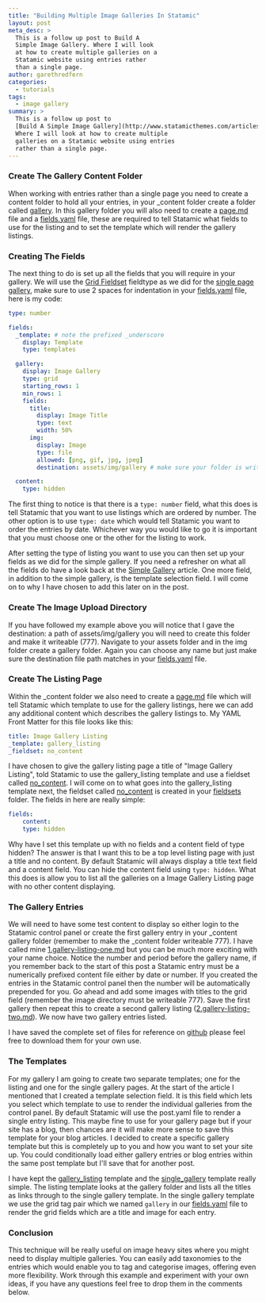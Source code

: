 ```yaml
---
title: "Building Multiple Image Galleries In Statamic"
layout: post
meta_desc: >
  This is a follow up post to Build A
  Simple Image Gallery. Where I will look
  at how to create multiple galleries on a
  Statamic website using entries rather
  than a single page.
author: garethredfern
categories:
  - tutorials
tags:
  - image gallery
summary: >
  This is a follow up post to
  [Build A Simple Image Gallery](http://www.statamicthemes.com/articles/building-a-simple-image-gallery-statamic).
  Where I will look at how to create multiple
  galleries on a Statamic website using entries
  rather than a single page.
---
```


### Create The Gallery Content Folder
When working with entries rather than a single page you need to create a content folder to hold all your entries, in your _content folder create a folder called [gallery](https://github.com/statamicthemes/image-gallery/tree/master/_content/gallery). In this gallery folder you will also need to create a [page.md](https://github.com/statamicthemes/image-gallery/blob/master/_content/gallery/page.md) file and a [fields.yaml](https://github.com/statamicthemes/image-gallery/blob/master/_content/gallery/fields.yaml) file, these are required to tell Statamic what fields to use for the listing and to set the template which will render the gallery listings.

### Creating The Fields
The next thing to do is set up all the fields that you will require in your gallery. We will use the [Grid Fieldset](http://statamic.com/learn/documentation/fieldtypes/grid) fieldtype as we did for the [single page gallery](http://www.statamicthemes.com/articles/building-a-simple-image-gallery-statamic), make sure to use 2 spaces for indentation in your [fields.yaml](https://github.com/statamicthemes/image-gallery/blob/master/_content/gallery/fields.yaml) file, here is my code:

~~~yaml
type: number

fields:
  _template: # note the prefixed _underscore
    display: Template
    type: templates

  gallery:
    display: Image Gallery
    type: grid
    starting_rows: 1
    min_rows: 1
    fields:
      title:
        display: Image Title
        type: text
        width: 50%
      img:
        display: Image
        type: file
        allowed: [png, gif, jpg, jpeg]
        destination: assets/img/gallery # make sure your folder is writeable

  content:
    type: hidden
~~~

The first thing to notice is that there is a `type: number` field, what this does is tell Statamic that you want to use listings which are ordered by number. The other option is to use `type: date` which would tell Statamic you want to order the entries by date. Whichever way you would like to go it is important that you must choose one or the other for the listing to work.

After setting the type of listing you want to use you can then set up your fields as we did for the simple gallery. If you need a refresher on what all the fields do have a look back at the [Simple Gallery](http://www.statamicthemes.com/articles/building-a-simple-image-gallery-statamic) article. One more field, in addition to the simple gallery, is the template selection field. I will come on to why I have chosen to add this later on in the post.

### Create The Image Upload Directory
If you have followed my example above you will notice that I gave the destination: a path of assets/img/gallery you will need to create this folder and make it writeable (777). Navigate to your assets folder and in the img folder create a gallery folder. Again you can choose any name but just make sure the destination file path matches in your [fields.yaml](https://github.com/statamicthemes/image-gallery/blob/master/_content/gallery/fields.yaml) file.

### Create The Listing Page
Within the _content folder we also need to create a [page.md](https://github.com/statamicthemes/image-gallery/blob/master/_content/gallery/page.md) file which will tell Statamic which template to use for the gallery listings, here we can add any additional content which describes the gallery listings to. My YAML Front Matter for this file looks like this:

~~~yaml
title: Image Gallery Listing
_template: gallery_listing
_fieldset: no_content
~~~

I have chosen to give the gallery listing page a title of "Image Gallery Listing", told Statamic to use the gallery_listing template and use a fieldset called [no_content](https://github.com/statamicthemes/image-gallery/blob/master/fieldsets/no_content.yaml). I will come on to  what goes into the gallery_listing template next, the fieldset called [no_content](https://github.com/statamicthemes/image-gallery/blob/master/fieldsets/no_content.yaml) is created in your [fieldsets](https://github.com/statamicthemes/image-gallery/tree/master/fieldsets) folder. The fields in here are really simple:

~~~yaml
fields:
	content:
  	type: hidden
~~~

Why have I set this template up with no fields and a content field of type hidden? The answer is that I want this to be a top level listing page with just a title and no content. By default Statamic will always display a title text field and a content field. You can hide the content field using `type: hidden`. What this does is allow you to list all the galleries on a Image Gallery Listing page with no other content displaying.

### The Gallery Entries
We will need to have some test content to display so either login to the Statamic control panel or create the first gallery entry in your _content gallery folder (remember to make the _content folder writeable 777). I have called mine [1.gallery-listing-one.md](https://github.com/statamicthemes/image-gallery/blob/master/_content/gallery/1.gallery-listing-one.md) but you can be much more exciting with your name choice. Notice the number and period before the gallery name, if you remember back to the start of this post a Statamic entry must be  a numerically prefixed content file either by date or number. If you created the entries in the Statamic control panel then the number will be automatically prepended for you. Go ahead and add some images with titles to the grid field (remember the image directory must be writeable 777). Save the first gallery then repeat this to create a second gallery listing ([2.gallery-listing-two.md](https://github.com/statamicthemes/image-gallery/blob/master/_content/gallery/2.gallery-listing-two.md)). We now have two gallery entries listed.

I have saved the complete set of files for reference on [github](https://github.com/statamicthemes/image-gallery) please feel free to download them for your own use.

### The Templates
For my gallery I am going to create two separate templates; one for the listing and one for the single gallery pages. At the start of the article I mentioned that I created a template selection field. It is this field which lets you select which template to use to render the individual galleries from the control panel. By default Statamic will use the post.yaml file to render a single entry listing. This maybe fine to use for your gallery page but if your site has a blog, then chances are it will make more sense to save this template for your blog articles. I decided to create a specific gallery template but this is completely up to you and how you want to set your site up. You could conditionally load either gallery entries or blog entries within the same post template but I'll save that for another post.

I have kept the [gallery_listing](https://github.com/statamicthemes/image-gallery/blob/master/templates/gallery_listing.html) template and the [single_gallery](https://github.com/statamicthemes/image-gallery/blob/master/templates/single_gallery.html) template really simple. The listing template looks at the gallery folder and lists all the titles as links through to the single gallery template. In the single gallery template we use the grid tag pair which we named `gallery` in our [fields.yaml](https://github.com/statamicthemes/image-gallery/blob/master/_content/gallery/fields.yaml) file to render the grid fields which are a title and image for each entry.

### Conclusion
This technique will be really useful on image heavy sites where you might need to display multiple galleries. You can easily add taxonomies to the entries which would enable you to tag and categorise images, offering even more flexibility. Work through this example and experiment with your own ideas, if you have any questions feel free to drop them in the comments below.
